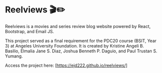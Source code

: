 # Reelviews 🎬✏️
Reelviews is a movies and series review blog website powered by React, Bootstrap, and Email JS.  

This project served as a final requirement for the PDC20 course (BSIT, Year 3) at Angeles University Foundation. It is created by Kristine Angeli B. Basilio, Elmalia Jane S. Diaz, Joshua Benneth P. Daguio, and Paul Trustan S. Yumang. 

Access the project here: [https://ejd222.github.io/reelviews/]
